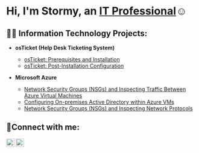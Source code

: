 <h1>Hi, I'm Stormy, an <a href="https://linkedin.com/in/Stormy Brinkley">IT Professional</a>☺</h1>

<h2>👨‍💻 Information Technology Projects:</h2>

- <b>osTicket (Help Desk Ticketing System)</b>
  - [osTicket: Prerequisites and Installation](https://github.com/StormyBrinkley/osticket-prereqs)
  - [osTicket: Post-Installation Configuration](https://github.com/StormyBrinkley/post-install-config)
    
- <b>Microsoft Azure</b>
  - [Network Security Groups (NSGs) and Inspecting Traffic Between Azure Virtual Machines](https://github.com/StormyBrinkley/azure-network-protocols)
  - [Configuring On-premises Active Directory within Azure VMs](https://github.com/StormyBrinkley/configure-ad)
  - [Network Security Groups (NSGs) and Inspecting Network Protocols](https://github.com/StormyBrinkley/azure-network-protocols)

<h2>🤳Connect with me:</h2>

<a href="https://www.youtube.com/@StormyBeLife" target="_blank">
  <img align="left" alt="YouTube" width="22px" src="https://cdn.jsdelivr.net/npm/simple-icons@v3/icons/youtube.svg" /> <a/>

<a href="https://www.linkedin.com/in/stormybrinkley/" target="_blank">
  <img align="left" alt="LinkedIn" width="22px" src="https://cdn.jsdelivr.net/npm/simple-icons@v3/icons/linkedin.svg" />
</a>
